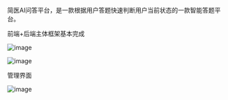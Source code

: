 简医AI问答平台，是一款根据用户答题快速判断用户当前状态的一款智能答题平台。

前端+后端主体框架基本完成

![image](https://github.com/user-attachments/assets/6fce960d-5d33-4e63-81a6-05c9224db4a3)

![image](https://github.com/user-attachments/assets/9026939a-c299-4730-80a3-043e0b9fefd6)

管理界面

![image](https://github.com/user-attachments/assets/54f16c39-b3f3-43f5-98dc-9f7c94e173f0)

